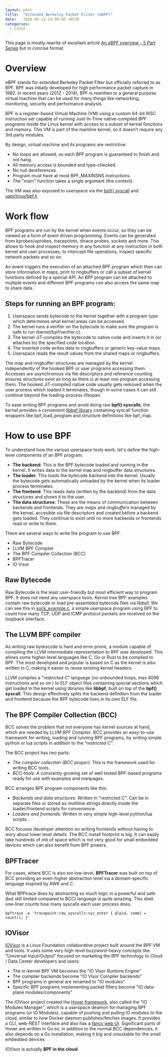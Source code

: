 ```yaml
---
layout: post
title:  "Extended Berkeley Packet Filter (eBPF)"
date:   2020-06-12 14:00:00 +0530
categories: 
  - Linux
---
```


This page is mostly rewrite of excellant article [An eBPF overview - 5 Part Series](https://www.collabora.com/news-and-blog/blog/2019/04/05/an-ebpf-overview-part-1-introduction/) but in concise format.

# Overview
eBPF stands for extended Berkeley Packet Filter but officially referred to as BPF. BPF was intially developed for high performance packet capture in 1992. In recent years (2012 - 2014), BPF is rewritten to a general purpose virtual machine that can be used for many things like networking, monitoring, security and performance analysis.

BPF is a register-based Virtual Machine (VM) using a custom 64-bit RISC instruction set capable of running Just-In-Time native-compiled *BPF programs* inside the Linux kernel with access to a subset of kernel functions and memory. This VM is part of the mainline kernel, so it doesn't require any 3rd party modules. 

By design, virtual machine and its programs are restrictive:
* No loops are allowed, so each BPF program is guaranteed to finish and not hang.
* All memory access is bounded and type-checked.
* No null dereferences.
* Program must have at most BPF_MAXINSNS instructions.
* The "main" function takes a single argument (the context).

The VM was also exposed to userspace via the [bpf() syscall](https://github.com/torvalds/linux/blob/v4.20/tools/lib/bpf) and [uapi/linux/bpf.h](https://github.com/torvalds/linux/blob/v4.20/include/uapi/linux/bpf.h) 

# Work flow
BPF programs are run by the kernel when events occur, so they can be viewed as a form of event driven programming. Events can be generated from kprobes/uprobes, tracepoints, dtrace probes, sockets and more. This allows to hook and inspect memory in any function at any instruction in both kernel and user processes, to intercept file operations, inspect specific network packets and so on.

An event triggers the execution of an attached BPF program which then can store information in maps, print to ringbuffers or call a subset of kernel functions defined by a special API. An BPF program can be attached to multiple events and different BPF programs can also access the same map to share data. 

## Steps for running an BPF program:

1. Userspace sends bytecode to the kernel together with a program type which determines what kernel areas can be accessed.
2. The kernel runs a verifier on the bytecode to make sure the program is safe to run (kernel/bpf/verifier.c).
3. The kernel JiT-compiles the bytecode to native code and inserts it in (or attaches to) the specified code location.
4. The inserted code writes data to ringbuffers or generic key-value maps.
5. Userspace reads the result values from the shared maps or ringbuffers.

The map and ringbuffer structures are managed by the kernel independently of the hooked BPF or user programs accessing them. Accesses are asynchronous via file descriptors and reference counting ensures structures exist as long as there is at least one program accessing them. The hooked JiT-compiled native code usually gets removed when the user process which loaded it terminates, though in some cases it can still continue beyond the loading-process lifespan.

To ease writing BPF programs and avoid doing raw **bpf() syscalls**, the kernel provides a convenient [libbpf library](https://github.com/torvalds/linux/blob/v4.20/tools/lib/bpf) containing syscall function wrappers like bpf_load_program and structure definitions like bpf_map.

# How to use BPF

To understand how the various userspace tools work, let's define the high-level components of an BPF program:

* **The backend**: This is the BPF bytecode loaded and running in the kernel. It writes data to the kernel map and ringbuffer data structures.
* **The loader**: This loads the bytecode backend into the kernel. Usually the bytecode gets automatically unloaded by the kernel when its loader process terminates.
* **The frontend**: This reads data (written by the backend) from the data structures and shows it to the user.
* **The data structures**: These are the means of communication between backends and frontends. They are *maps* and *ringbuffers* managed by the kernel, accesible via file descriptors and created before a backend gets loaded. They continue to exist until no more backends or frontends read or write to them.

There are several ways to write the program to use BPF.

* Raw Bytecode
* LLVM BPF Compiler
* The BPF Compiler Collection (BCC)
* BPFTracer
* IO Visor

## Raw Bytecode

Raw Bytecode is the least user-friendly but most efficient way to program BPF. It does not need any userspace tools. Kernel tree BPF examples contain raw bytecode or load pre-assembled bytecode files via libbpf. We can see this in [sock_example.c](https://github.com/torvalds/linux/blob/v4.20/samples/bpf/sock_example.c), a simple userspace program using BPF to count how many TCP, UDP and ICMP protocol packets are received on the loopback interface.

## The LLVM BPF compiler

As writing raw bytescode is hard and error prone, a module capable of compiling the LLVM intermediate representation to BPF was developed. This allows some higher-level languages like C, Go or Rust to be compiled to BPF. The most developed and popular is based on C as the kernel is also written in C, making it easier to reuse existing kernel headers.

LLVM compiles a "restricted C" languege (no unbounded loops, max 4096 instructions and so on ) to ELF object files containing special sections which get loaded in the kernel using libraries like **libbpf**, built on top of the **bpf() syscall**. This design effectively splits the backend definition from the loader and frontend because the BPF bytecode lives in its own ELF file.

## The BPF Compiler Collection (BCC)

BCC solves the problem that not everyone has kernel sources at hand, which are needed by *LLVM BPF Compiler*. BCC provides an easy-to-use framework for writing, loading and running BPF programs, by writing simple python or lua scripts in addition to the "restricted C". 

The BCC project has two parts:

* *The compiler collection (BCC proper):* This is the framework used for writing BCC tools.
* *BCC-tools:* A constantly growing set of well tested BPF-based programs ready for use with examples and manpages.

BCC arranges BPF program components like this:

* *Backends and data structures:* Written in "restricted C". Can be in separate files or stored as multiline strings directly inside the loader/frontend scripts for convenience.
* *Loaders and frontends:* Written in very simple high-level python/lua scripts.

BCC focuses developer attention on writing frontends without having to wory about lower level details. The BCC install footprint is big. It can easily take hundreds of mb of space which is not very good for small embedded devices which can also benefit from BPF powers. 

## BPFTracer

For cases, where BCC is also too low-level, **BPFTracer** was built on top of BCC providing an even-higher abstraction level via a domain-specific language inspired by AWK and C. 

What BPFtrace does by abstracting so much logic in a powerful and safe (but still limited compared to BCC) languege is quite amazing. This shell one-liner counts how many syscalls each user process does.

```
bpftrace -e 'tracepoint:raw_syscalls:sys_enter { @[pid, comm] = count(); }'
```

## IOVisor

[IOVisor](https://www.iovisor.org/) is a Linux Foundation collaborative project built around the BPF VM and tools. It uses some very high-level buzzword-heavy concepts like "Universal Input/Output" focused on marketing the BPF technology to Cloud / Data Center developers and users:

* The in-kernel BPF VM becomes the "IO Visor Runtime Engine"
* The compiler backends become "IO Visor Compiler backends"
* BPF programs in general are renamed to "IO modules"
* Specific BPF programs implementing packet filters become "IO data-plane modules/components"

The IOVisor project created the [Hover framework](https://github.com/iovisor/iomodules), also called the "IO Modules Manager", which is a userspace deamon for managing BPF programs (or IO Modules), capable of pushing and pulling IO modules to the cloud, similar to how Docker daemon publishes/fetches images. It provides a CLI, web-REST interface and also has a [fancy web UI](https://github.com/iovisor/hoverui). Significant parts of Hover are written in Go so, in addition to the normal BCC dependencies, it also depends on a Go installation, making it big and unsuitable for the small embedded devices 

IOVisor is actually **BPF in the cloud**. 
